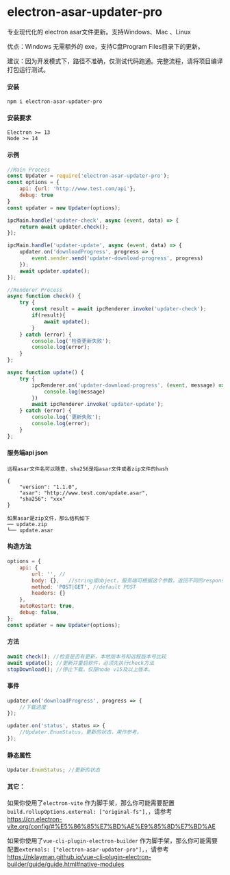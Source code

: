 # electron-asar-updater-pro

专业现代化的 electron asar文件更新。支持Windows、Mac 、Linux

优点：Windows 无需额外的 exe，支持C盘Program Files目录下的更新。

建议：因为开发模式下，路径不准确，仅测试代码跑通。完整流程，请将项目编译打包运行测试。

#### 安装
```
npm i electron-asar-updater-pro
```

#### 安装要求

```
Electron >= 13
Node >= 14
```

#### 示例

```js
//Main Process
const Updater = require('electron-asar-updater-pro');
const options = {
    api: {url: 'http://www.test.com/api'},
    debug: true
}
const updater = new Updater(options);

ipcMain.handle('updater-check', async (event, data) => {
    return await updater.check();
});

ipcMain.handle('updater-update', async (event, data) => {
    updater.on('downloadProgress', progress => {
        event.sender.send('updater-download-progress', progress)
    });
    await updater.update();
});

//Renderer Process
async function check() {
    try {
        const result = await ipcRenderer.invoke('updater-check');
        if(result){
            await update();
        }
    } catch (error) {
        console.log('检查更新失败');
        console.log(error);
    }
};

async function update() {
    try {
        ipcRenderer.on('updater-download-progress', (event, message) => {
            console.log(message)
        })
        await ipcRenderer.invoke('updater-update');
    } catch (error) {
        console.log('更新失败');
        console.log(error);
    }
};

```

#### 服务端api json 
```
远程asar文件名可以随意，sha256是指asar文件或者zip文件的hash

{
    "version": "1.1.0",
    "asar": "http://www.test.com/update.asar",
    "sha256": "xxx"
}

如果asar是zip文件，那么结构如下
── update.zip
└── update.asar

```

#### 构造方法

```js
options = {
    api: {
        url: '', //
        body: {},   //string或object，服务端可根据这个参数，返回不同的response json
        method: 'POST|GET', //default POST
        headers: {}
    },
    autoRestart: true,
    debug: false,
};
const updater = new Updater(options);
```

#### 方法

```js
await check(); //检查是否有更新，本地版本号和远程版本号比较
await update(); //更新并重启软件，必须先执行check方法
stopDownload(); //停止下载，仅限node v15及以上版本。
```

#### 事件
```js
updater.on('downloadProgress', progress => {
    //下载进度
});

updater.on('status', status => {
    //Updater.EnumStatus，更新的状态，用作参考。 
});
```
#### 静态属性
```js
Updater.EnumStatus; //更新的状态
```

#### 其它：

如果你使用了`electron-vite` 作为脚手架，那么你可能需要配置`build.rollupOptions.external: ["original-fs"],`，请参考 https://cn.electron-vite.org/config/#%E5%86%85%E7%BD%AE%E9%85%8D%E7%BD%AE

如果你使用了`vue-cli-plugin-electron-builder` 作为脚手架，那么你可能需要配置`externals: ["electron-asar-updater-pro"],`，请参考 https://nklayman.github.io/vue-cli-plugin-electron-builder/guide/guide.html#native-modules